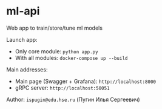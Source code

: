 # ml-api
Web app to train/store/tune ml models

Launch app:
- Only core module: `python app.py`
- With all modules: `docker-compose up --build`

Main addresses:
- Main page (Swagger + Grafana): `http://localhost:8000`
- gRPC server: `http://localhost:50051`

Author: `ispugin@edu.hse.ru` (Пугин Илья Сергеевич)
